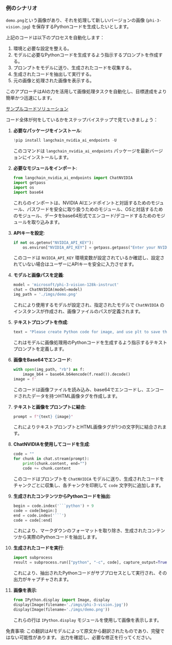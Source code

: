 ### 例のシナリオ

`demo.png`という画像があり、それを処理して新しいバージョンの画像 (`phi-3-vision.jpg`) を保存するPythonコードを生成したいとします。

上記のコードは以下のプロセスを自動化します：

1. 環境と必要な設定を整える。
2. モデルに必要なPythonコードを生成するよう指示するプロンプトを作成する。
3. プロンプトをモデルに送り、生成されたコードを収集する。
4. 生成されたコードを抽出して実行する。
5. 元の画像と処理された画像を表示する。

このアプローチはAIの力を活用して画像処理タスクを自動化し、目標達成をより簡単かつ迅速にします。

[サンプルコードソリューション](../../../../code/06.E2E/E2E_Nvidia_NIM_Phi3_Vision.ipynb)

コード全体が何をしているかをステップバイステップで見ていきましょう：

1. **必要なパッケージをインストール**:
    ```python
    !pip install langchain_nvidia_ai_endpoints -U
    ```
    このコマンドは `langchain_nvidia_ai_endpoints` パッケージを最新バージョンにインストールします。

2. **必要なモジュールをインポート**:
    ```python
    from langchain_nvidia_ai_endpoints import ChatNVIDIA
    import getpass
    import os
    import base64
    ```
    これらのインポートは、NVIDIA AIエンドポイントと対話するためのモジュール、パスワードを安全に取り扱うためのモジュール、OSと対話するためのモジュール、データをbase64形式でエンコード/デコードするためのモジュールを取り込みます。

3. **APIキーを設定**:
    ```python
    if not os.getenv("NVIDIA_API_KEY"):
        os.environ["NVIDIA_API_KEY"] = getpass.getpass("Enter your NVIDIA API key: ")
    ```
    このコードは `NVIDIA_API_KEY` 環境変数が設定されているか確認し、設定されていない場合はユーザーにAPIキーを安全に入力させます。

4. **モデルと画像パスを定義**:
    ```python
    model = 'microsoft/phi-3-vision-128k-instruct'
    chat = ChatNVIDIA(model=model)
    img_path = './imgs/demo.png'
    ```
    これにより使用するモデルが設定され、指定されたモデルで `ChatNVIDIA` のインスタンスが作成され、画像ファイルのパスが定義されます。

5. **テキストプロンプトを作成**:
    ```python
    text = "Please create Python code for image, and use plt to save the new picture under imgs/ and name it phi-3-vision.jpg."
    ```
    これはモデルに画像処理用のPythonコードを生成するよう指示するテキストプロンプトを定義します。

6. **画像をBase64でエンコード**:
    ```python
    with open(img_path, "rb") as f:
        image_b64 = base64.b64encode(f.read()).decode()
    image = f'
    ```
    このコードは画像ファイルを読み込み、base64でエンコードし、エンコードされたデータを持つHTML画像タグを作成します。

7. **テキストと画像をプロンプトに結合**:
    ```python
    prompt = f"{text} {image}"
    ```
    これによりテキストプロンプトとHTML画像タグが1つの文字列に結合されます。

8. **ChatNVIDIAを使用してコードを生成**:
    ```python
    code = ""
    for chunk in chat.stream(prompt):
        print(chunk.content, end="")
        code += chunk.content
    ```
    このコードはプロンプトを `ChatNVIDIA` モデルに送り、生成されたコードをチャンクごとに収集し、各チャンクを印刷して `code` 文字列に追加します。

9. **生成されたコンテンツからPythonコードを抽出**:
    ```python
    begin = code.index('```python') + 9
    code = code[begin:]
    end = code.index('```')
    code = code[:end]
    ```
    これにより、マークダウンのフォーマットを取り除き、生成されたコンテンツから実際のPythonコードを抽出します。

10. **生成されたコードを実行**:
    ```python
    import subprocess
    result = subprocess.run(["python", "-c", code], capture_output=True)
    ```
    これにより、抽出されたPythonコードがサブプロセスとして実行され、その出力がキャプチャされます。

11. **画像を表示**:
    ```python
    from IPython.display import Image, display
    display(Image(filename='./imgs/phi-3-vision.jpg'))
    display(Image(filename='./imgs/demo.png'))
    ```
    これらの行は `IPython.display` モジュールを使用して画像を表示します。

免責事項: この翻訳はAIモデルによって原文から翻訳されたものであり、完璧ではない可能性があります。 出力を確認し、必要な修正を行ってください。
